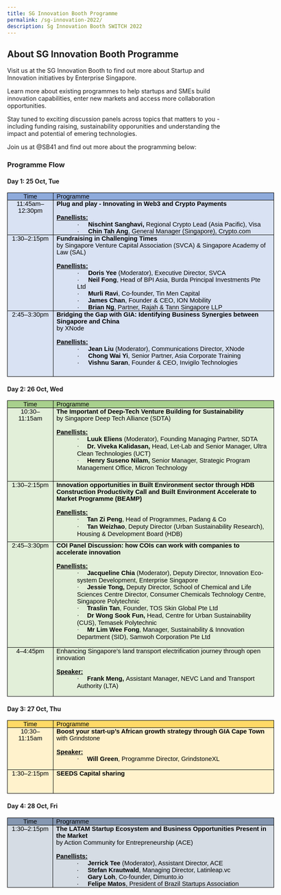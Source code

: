 ```yaml
---
title: SG Innovation Booth Programme
permalink: /sg-innovation-2022/
description: Sg Innovation Booth SWITCH 2022
---
```

## **About SG Innovation Booth Programme**
Visit us at the SG Innovation Booth to find out more about Startup and Innovation initiatives by Enterprise Singapore. 

Learn more about existing programmes to help startups and SMEs build innovation capabilities, enter new markets and access more collaboration opportunities. 

Stay tuned to exciting discussion panels across topics that matters to you - including funding raising, sustainability opporunities and understanding the impact and potential of emering technologies. 

Join us at @SB41 and find out more about the programming below:

### **Programme Flow**

#### **Day 1: 25 Oct, Tue**
<table class="gmail-MsoTableGrid" border="1" cellspacing="0" cellpadding="0" width="623" style="color: rgb(34, 34, 34); font-family: Arial, Helvetica, sans-serif; font-size: small; font-style: normal; font-variant-ligatures: normal; font-variant-caps: normal; font-weight: 400; letter-spacing: normal; orphans: 2; text-align: start; text-transform: none; white-space: normal; widows: 2; word-spacing: 0px; -webkit-text-stroke-width: 0px; text-decoration-thickness: initial; text-decoration-style: initial; text-decoration-color: initial; width: 467.55pt; border-collapse: collapse; border: none;"><tbody><tr><td width="94" valign="top" style="margin: 0px; width: 70.65pt; border: 1pt solid windowtext; background: rgb(142, 170, 219); padding: 0cm 5.4pt;"><p class="MsoNormal" align="center" style="margin: 0cm; text-align: center; line-height: normal; font-size: 11pt;"><span style="color: black;"><font face="arial, sans-serif">Time</font></span></p></td><td width="529" valign="top" style="margin: 0px; width: 14cm; border-top: 1pt solid windowtext; border-right: 1pt solid windowtext; border-bottom: 1pt solid windowtext; border-image: initial; border-left: none; background: rgb(142, 170, 219); padding: 0cm 5.4pt;"><p class="MsoNormal" style="margin: 0cm; line-height: normal; font-size: 11pt;"><span style="color: black;"><font face="arial, sans-serif">Programme</font></span></p></td></tr><tr><td width="94" valign="top" style="margin: 0px; width: 70.65pt; border-right: 1pt solid windowtext; border-bottom: 1pt solid windowtext; border-left: 1pt solid windowtext; border-image: initial; border-top: none; background: rgb(217, 226, 243); padding: 0cm 5.4pt;"><p class="MsoNormal" align="center" style="margin: 0cm; text-align: center; line-height: normal; font-size: 11pt;"><span style="color: black;"><font face="arial, sans-serif">11:45am–12:30pm</font></span></p></td><td width="529" valign="top" style="margin: 0px; width: 14cm; border-top: none; border-left: none; border-bottom: 1pt solid windowtext; border-right: 1pt solid windowtext; background: rgb(217, 226, 243); padding: 0cm 5.4pt;"><p class="MsoNormal" style="margin: 0cm; line-height: normal; font-size: 11pt;"><b><span style="color: black;"><font face="arial, sans-serif">Plug and play - Innovating in Web3 and Crypto Payments<br><br></font></span></b></p><p class="MsoNormal" style="margin: 0cm; line-height: normal; font-size: 11pt;"><span class="gmail-font91" style="color: black; font-weight: bold;"><u><font face="arial, sans-serif"> Panellists:</font></u></span></p><p class="gmail-MsoListParagraphCxSpFirst" style="margin: 0cm 0cm 0cm 36pt; line-height: normal; font-size: 11pt;"><font face="arial, sans-serif"><span class="gmail-font91" style="color: black; font-weight: bold;"><span style="font-weight: normal;">·<span style="font-variant-numeric: normal; font-variant-east-asian: normal; font-stretch: normal; font-size: 7pt; line-height: normal;">&nbsp;&nbsp;&nbsp;&nbsp;&nbsp;&nbsp;&nbsp;<span>&nbsp;</span></span></span></span><span class="gmail-font91" style="color: black; font-weight: bold;">Nischint Sanghavi,<span>&nbsp;</span></span><span class="gmail-font91" style="color: black; font-weight: bold;"><span style="font-weight: normal;">Regional Crypto Lead (Asia Pacific),</span><span>&nbsp;</span></span><span class="gmail-font91" style="color: black; font-weight: bold;"><span style="font-weight: normal;">Visa</span></span></font></p><p class="gmail-MsoListParagraphCxSpLast" style="margin: 0cm 0cm 0cm 36pt; line-height: normal; font-size: 11pt;"><font face="arial, sans-serif"><span style="color: black;">·<span style="font-variant-numeric: normal; font-variant-east-asian: normal; font-stretch: normal; font-size: 7pt; line-height: normal;">&nbsp;&nbsp;&nbsp;&nbsp;&nbsp;&nbsp;&nbsp;<span>&nbsp;</span></span></span><b><span style="color: black;">C</span><span style="color: black;">hin Tah Ang</span></b><span style="color: black;">, General Manager (Singapore), Crypto.com</span><b><span style="color: black;"></span></b></font></p></td></tr><tr style="height: 127.65pt;"><td width="94" valign="top" style="margin: 0px; width: 70.65pt; border-right: 1pt solid windowtext; border-bottom: 1pt solid windowtext; border-left: 1pt solid windowtext; border-image: initial; border-top: none; background: rgb(217, 226, 243); padding: 0cm 5.4pt; height: 127.65pt;"><p class="MsoNormal" align="center" style="margin: 0cm; text-align: center; line-height: normal; font-size: 11pt;"><span style="color: black;"><font face="arial, sans-serif">1:30–2:15pm</font></span></p></td><td width="529" valign="top" style="margin: 0px; width: 14cm; border-top: none; border-left: none; border-bottom: 1pt solid windowtext; border-right: 1pt solid windowtext; background: rgb(217, 226, 243); padding: 0cm 5.4pt; height: 127.65pt;"><p class="MsoNormal" style="margin: 0cm; line-height: normal; font-size: 11pt;"><font face="arial, sans-serif"><span class="gmail-font91" style="color: black; font-weight: bold;">Fundraising in Challenging Times</span><b><span style="color: black;"><br></span></b><span class="gmail-font101" style="color: black;">by Singapore Venture Capital Association (SVCA) &amp; Singapore Academy of Law (SAL)<br></span><span style="color: black;"><br><span class="gmail-font91" style="font-weight: bold;"><u>Panellists:</u></span></span></font></p><p class="gmail-MsoListParagraphCxSpFirst" style="margin: 0cm 0cm 0cm 36pt; line-height: normal; font-size: 11pt;"><font face="arial, sans-serif"><span class="gmail-font101" style="color: black;">·<span style="font-variant-numeric: normal; font-variant-east-asian: normal; font-stretch: normal; font-size: 7pt; line-height: normal;">&nbsp;&nbsp;&nbsp;&nbsp;&nbsp;&nbsp;&nbsp;<span>&nbsp;</span></span></span><span class="gmail-font91" style="color: black; font-weight: bold;">Doris Yee<span>&nbsp;</span></span><span class="gmail-font101" style="color: black;">(Moderator), Executive Director, SVCA</span></font></p><p class="gmail-MsoListParagraphCxSpMiddle" style="margin: 0cm 0cm 0cm 36pt; line-height: normal; font-size: 11pt;"><font face="arial, sans-serif"><span class="gmail-font101" style="color: black;">·<span style="font-variant-numeric: normal; font-variant-east-asian: normal; font-stretch: normal; font-size: 7pt; line-height: normal;">&nbsp;&nbsp;&nbsp;&nbsp;&nbsp;&nbsp;&nbsp;<span>&nbsp;</span></span></span><span class="gmail-font91" style="color: black; font-weight: bold;">Neil Fong</span><span class="gmail-font101" style="color: black;">, Head of BPI Asia, Burda Principal Investments Pte Ltd</span></font></p><p class="gmail-MsoListParagraphCxSpMiddle" style="margin: 0cm 0cm 0cm 36pt; line-height: normal; font-size: 11pt;"><font face="arial, sans-serif"><span class="gmail-font101" style="color: black;">·<span style="font-variant-numeric: normal; font-variant-east-asian: normal; font-stretch: normal; font-size: 7pt; line-height: normal;">&nbsp;&nbsp;&nbsp;&nbsp;&nbsp;&nbsp;&nbsp;<span>&nbsp;</span></span></span><span class="gmail-font91" style="color: black; font-weight: bold;">Murli Ravi</span><span class="gmail-font101" style="color: black;">, Co-founder, Tin Men Capital</span></font></p><p class="gmail-MsoListParagraphCxSpMiddle" style="margin: 0cm 0cm 0cm 36pt; line-height: normal; font-size: 11pt;"><font face="arial, sans-serif"><span class="gmail-font101" style="color: black;">·<span style="font-variant-numeric: normal; font-variant-east-asian: normal; font-stretch: normal; font-size: 7pt; line-height: normal;">&nbsp;&nbsp;&nbsp;&nbsp;&nbsp;&nbsp;&nbsp;<span>&nbsp;</span></span></span><span class="gmail-font91" style="color: black; font-weight: bold;">James Chan</span><span class="gmail-font101" style="color: black;">, Founder &amp; CEO, ION Mobility</span></font></p><p class="gmail-MsoListParagraphCxSpLast" style="margin: 0cm 0cm 0cm 36pt; line-height: normal; font-size: 11pt;"><font face="arial, sans-serif"><span style="color: black;">·<span style="font-variant-numeric: normal; font-variant-east-asian: normal; font-stretch: normal; font-size: 7pt; line-height: normal;">&nbsp;&nbsp;&nbsp;&nbsp;&nbsp;&nbsp;&nbsp;<span>&nbsp;</span></span></span><span class="gmail-font91" style="color: black; font-weight: bold;">Brian Ng</span><span class="gmail-font101" style="color: black;">, Partner, Rajah &amp; Tann Singapore LLP</span><span style="color: black;"></span></font></p></td></tr><tr style="height: 114.7pt;"><td width="94" valign="top" style="margin: 0px; width: 70.65pt; border-right: 1pt solid windowtext; border-bottom: 1pt solid windowtext; border-left: 1pt solid windowtext; border-image: initial; border-top: none; background: rgb(217, 226, 243); padding: 0cm 5.4pt; height: 114.7pt;"><p class="MsoNormal" align="center" style="margin: 0cm; text-align: center; line-height: normal; font-size: 11pt;"><span style="color: black;"><font face="arial, sans-serif">2:45–3:30pm</font></span></p></td><td width="529" valign="top" style="margin: 0px; width: 14cm; border-top: none; border-left: none; border-bottom: 1pt solid windowtext; border-right: 1pt solid windowtext; background: rgb(217, 226, 243); padding: 0cm 5.4pt; height: 114.7pt;"><p class="MsoNormal" style="margin: 0cm; line-height: normal; font-size: 11pt;"><font face="arial, sans-serif"><span class="gmail-font111" style="color: red; font-weight: bold;"><span style="color: black;">Bridging the Gap with GIA: Identifying Business Synergies between Singapore and China<br></span></span><span style="color: black;">by XNode</span></font></p><p class="MsoNormal" style="margin: 0cm; line-height: normal; font-size: 11pt;"><font face="arial, sans-serif">&nbsp;</font></p><p class="MsoNormal" style="margin: 0cm; line-height: normal; font-size: 11pt;"><span class="gmail-font91" style="color: black; font-weight: bold;"><u><font face="arial, sans-serif">Panellists:</font></u></span></p><p class="gmail-MsoListParagraphCxSpFirst" style="margin: 0cm 0cm 0cm 36pt; line-height: normal; font-size: 11pt;"><font face="arial, sans-serif"><span style="color: black;">·<span style="font-variant-numeric: normal; font-variant-east-asian: normal; font-stretch: normal; font-size: 7pt; line-height: normal;">&nbsp;&nbsp;&nbsp;&nbsp;&nbsp;&nbsp;&nbsp;<span>&nbsp;</span></span></span><b><span style="color: black;">Jean Liu</span></b><span style="color: black;"><span>&nbsp;</span>(Moderator), Communications Director, XNode</span><span style="color: black;"></span></font></p><p class="gmail-MsoListParagraphCxSpMiddle" style="margin: 0cm 0cm 0cm 36pt; line-height: normal; font-size: 11pt;"><font face="arial, sans-serif"><span style="color: black;">·<span style="font-variant-numeric: normal; font-variant-east-asian: normal; font-stretch: normal; font-size: 7pt; line-height: normal;">&nbsp;&nbsp;&nbsp;&nbsp;&nbsp;&nbsp;&nbsp;<span>&nbsp;</span></span></span><span class="gmail-font91" style="color: black; font-weight: bold;">Chong Wai Yi</span><span class="gmail-font101" style="color: black;">,<span>&nbsp;</span></span><span style="color: black;">Senior Partner, Asia Corporate Training</span><span style="color: black;"></span></font></p><p class="gmail-MsoListParagraphCxSpLast" style="margin: 0cm 0cm 0cm 36pt; line-height: normal; font-size: 11pt;"><font face="arial, sans-serif"><span style="color: black;">·<span style="font-variant-numeric: normal; font-variant-east-asian: normal; font-stretch: normal; font-size: 7pt; line-height: normal;">&nbsp;&nbsp;&nbsp;&nbsp;&nbsp;&nbsp;&nbsp;<span>&nbsp;</span></span></span><b><span style="color: black;">Vishnu Saran</span></b><span style="color: black;">, Founder &amp; CEO, Invigilo Technologies</span></font></p></td></tr></tbody></table>

#### **Day 2: 26 Oct, Wed**
<table class="gmail-MsoTableGrid" border="1" cellspacing="0" cellpadding="0" width="623" style="width: 467.55pt; border-collapse: collapse; border: none;"><tbody><tr><td width="94" valign="top" style="width: 70.65pt; border: 1pt solid windowtext; background: rgb(168, 208, 141); padding: 0cm 5.4pt;"><p class="MsoNormal" align="center" style="margin: 0cm; text-align: center; line-height: normal; font-size: 11pt; font-family: Calibri, sans-serif;"><span style="color: black;">Time</span></p></td><td width="529" valign="top" style="width: 14cm; border-top: 1pt solid windowtext; border-right: 1pt solid windowtext; border-bottom: 1pt solid windowtext; border-image: initial; border-left: none; background: rgb(168, 208, 141); padding: 0cm 5.4pt;"><p class="MsoNormal" style="margin: 0cm; line-height: normal; font-size: 11pt; font-family: Calibri, sans-serif;"><span style="color: black;">Programme</span></p></td></tr><tr style="height: 127.95pt;"><td width="94" valign="top" style="width: 70.65pt; border-right: 1pt solid windowtext; border-bottom: 1pt solid windowtext; border-left: 1pt solid windowtext; border-image: initial; border-top: none; background: rgb(226, 239, 217); padding: 0cm 5.4pt; height: 127.95pt;"><p class="MsoNormal" align="center" style="margin: 0cm; text-align: center; line-height: normal; font-size: 11pt; font-family: Calibri, sans-serif;"><span style="color: black;">10:30–11:15am</span></p></td><td width="529" valign="top" style="width: 14cm; border-top: none; border-left: none; border-bottom: 1pt solid windowtext; border-right: 1pt solid windowtext; background: rgb(226, 239, 217); padding: 0cm 5.4pt; height: 127.95pt;"><p class="MsoNormal" style="margin: 0cm; line-height: normal; font-size: 11pt; font-family: Calibri, sans-serif;"><span class="gmail-font91" style="color: black; font-weight: bold;">The Important of Deep-Tech Venture Building for Sustainability</span><b><span style="color: black;"><br></span></b><span class="gmail-font101" style="color: black;">by Singapore Deep Tech Alliance (SDTA)<br></span><span style="color: black;"><br><span class="gmail-font91" style="font-weight: bold;"><u>Panellists:</u></span></span></p><p class="gmail-MsoListParagraphCxSpFirst" style="margin: 0cm 0cm 0cm 36pt; line-height: normal; font-size: 11pt; font-family: Calibri, sans-serif;"><span class="gmail-font101" style="color: black;"><span style="font-family: Symbol;">·<span style="font-variant-numeric: normal; font-variant-east-asian: normal; font-stretch: normal; font-size: 7pt; line-height: normal; font-family: &quot;Times New Roman&quot;;">&nbsp;&nbsp;&nbsp;&nbsp;&nbsp;&nbsp;&nbsp; </span></span></span><span class="gmail-font91" style="color: black; font-weight: bold;">Luuk Eliens </span><span class="gmail-font101" style="color: black;">(Moderator), Founding Managing Partner, SDTA</span><span class="gmail-font101" style="color: black;"><b></b></span></p><p class="gmail-MsoListParagraphCxSpMiddle" style="margin: 0cm 0cm 0cm 36pt; line-height: normal; font-size: 11pt; font-family: Calibri, sans-serif;"><span class="gmail-font101" style="color: black;"><span style="font-family: Symbol;">·<span style="font-variant-numeric: normal; font-variant-east-asian: normal; font-stretch: normal; font-size: 7pt; line-height: normal; font-family: &quot;Times New Roman&quot;;">&nbsp;&nbsp;&nbsp;&nbsp;&nbsp;&nbsp;&nbsp; </span></span></span><span class="gmail-font91" style="color: black; font-weight: bold;">Dr. Viveka Kalidasan,</span><span class="gmail-font101" style="color: black;"> Head, Let-Lab and Senior Manager, Ultra Clean Technologies (UCT)</span><span class="gmail-font101" style="color: black;"><b></b></span></p><p class="gmail-MsoListParagraphCxSpLast" style="margin: 0cm 0cm 0cm 36pt; line-height: normal; font-size: 11pt; font-family: Calibri, sans-serif;"><span style="font-family: Symbol; color: black;">·<span style="font-variant-numeric: normal; font-variant-east-asian: normal; font-stretch: normal; font-size: 7pt; line-height: normal; font-family: &quot;Times New Roman&quot;;">&nbsp;&nbsp;&nbsp;&nbsp;&nbsp;&nbsp;&nbsp; </span></span><span class="gmail-font91" style="color: black; font-weight: bold;">Henry Suseno Nilam,</span><span class="gmail-font101" style="color: black;"> Senior Manager, Strategic Program Management Office, Micron Technology</span><b><span style="color: black;"></span></b></p></td></tr><tr style="height: 105.7pt;"><td width="94" valign="top" style="width: 70.65pt; border-right: 1pt solid windowtext; border-bottom: 1pt solid windowtext; border-left: 1pt solid windowtext; border-image: initial; border-top: none; background: rgb(226, 239, 217); padding: 0cm 5.4pt; height: 105.7pt;"><p class="MsoNormal" align="center" style="margin: 0cm; text-align: center; line-height: normal; font-size: 11pt; font-family: Calibri, sans-serif;"><span style="color: black;">1:30–2:15pm</span></p></td><td width="529" valign="top" style="width: 14cm; border-top: none; border-left: none; border-bottom: 1pt solid windowtext; border-right: 1pt solid windowtext; background: rgb(226, 239, 217); padding: 0cm 5.4pt; height: 105.7pt;"><p class="MsoNormal" style="margin: 0cm; line-height: normal; font-size: 11pt; font-family: Calibri, sans-serif;"><span class="gmail-font91" style="color: black; font-weight: bold;">Innovation opportunities in Built Environment sector through HDB Construction Productivity Call and Built Environment Accelerate to Market Programme (BEAMP)</span><span class="gmail-font101" style="color: black;"><br></span><span style="color: black;"><br><span class="gmail-font91" style="font-weight: bold;"><u>Panellists:</u></span></span></p><p class="gmail-MsoListParagraphCxSpFirst" style="margin: 0cm 0cm 0cm 36pt; line-height: normal; font-size: 11pt; font-family: Calibri, sans-serif;"><span class="gmail-font101" style="color: black;"><span style="font-family: Symbol;">·<span style="font-variant-numeric: normal; font-variant-east-asian: normal; font-stretch: normal; font-size: 7pt; line-height: normal; font-family: &quot;Times New Roman&quot;;">&nbsp;&nbsp;&nbsp;&nbsp;&nbsp;&nbsp;&nbsp; </span></span></span><span class="gmail-font91" style="color: black; font-weight: bold;">Tan Zi Peng</span><span class="gmail-font101" style="color: black;">, Head of Programmes, Padang &amp; Co</span><span class="gmail-font101" style="color: black;"><b></b></span></p><p class="gmail-MsoListParagraphCxSpLast" style="margin: 0cm 0cm 0cm 36pt; line-height: normal; font-size: 11pt; font-family: Calibri, sans-serif;"><span style="font-family: Symbol; color: black;">·<span style="font-variant-numeric: normal; font-variant-east-asian: normal; font-stretch: normal; font-size: 7pt; line-height: normal; font-family: &quot;Times New Roman&quot;;">&nbsp;&nbsp;&nbsp;&nbsp;&nbsp;&nbsp;&nbsp; </span></span><span class="gmail-font91" style="color: black; font-weight: bold;">Tan Weizhao</span><span class="gmail-font101" style="color: black;">, Deputy Director (Urban Sustainability Research), Housing &amp; Development Board (HDB)</span><b><span style="color: black;"></span></b></p></td></tr><tr><td width="94" valign="top" style="width: 70.65pt; border-right: 1pt solid windowtext; border-bottom: 1pt solid windowtext; border-left: 1pt solid windowtext; border-image: initial; border-top: none; background: rgb(226, 239, 217); padding: 0cm 5.4pt;"><p class="MsoNormal" align="center" style="margin: 0cm; text-align: center; line-height: normal; font-size: 11pt; font-family: Calibri, sans-serif;"><span style="color: black;">2:45–3:30pm</span></p></td><td width="529" valign="top" style="width: 14cm; border-top: none; border-left: none; border-bottom: 1pt solid windowtext; border-right: 1pt solid windowtext; background: rgb(226, 239, 217); padding: 0cm 5.4pt;"><p class="MsoNormal" style="margin: 0cm; line-height: normal; font-size: 11pt; font-family: Calibri, sans-serif;"><span class="gmail-font111" style="color: red; font-weight: bold;"><span style="color: black;">COI Panel Discussion: how COIs can work with companies to accelerate innovation<br></span></span><b><span style="color: black;"><br><span class="gmail-font91"><u>Panellists:</u></span></span></b><span class="gmail-font91" style="color: black; font-weight: bold;"><u><span style="color: windowtext;"></span></u></span></p><p class="gmail-MsoListParagraphCxSpFirst" style="margin: 0cm 0cm 0cm 36pt; line-height: normal; font-size: 11pt; font-family: Calibri, sans-serif;"><span class="gmail-font101" style="color: black;"><span style="font-family: Symbol; color: windowtext;">·<span style="font-variant-numeric: normal; font-variant-east-asian: normal; font-stretch: normal; font-size: 7pt; line-height: normal; font-family: &quot;Times New Roman&quot;;">&nbsp;&nbsp;&nbsp;&nbsp;&nbsp;&nbsp;&nbsp; </span></span></span><span class="gmail-font91" style="color: black; font-weight: bold;">Jacqueline Chia</span><span class="gmail-font101" style="color: black;"> (Moderator), Deputy Director, Innovation Eco-system Development, Enterprise Singapore</span><span class="gmail-font101" style="color: black;"><b><span style="color: windowtext;"></span></b></span></p><p class="gmail-MsoListParagraphCxSpMiddle" style="margin: 0cm 0cm 0cm 36pt; line-height: normal; font-size: 11pt; font-family: Calibri, sans-serif;"><span class="gmail-font101" style="color: black;"><span style="font-family: Symbol; color: windowtext;">·<span style="font-variant-numeric: normal; font-variant-east-asian: normal; font-stretch: normal; font-size: 7pt; line-height: normal; font-family: &quot;Times New Roman&quot;;">&nbsp;&nbsp;&nbsp;&nbsp;&nbsp;&nbsp;&nbsp; </span></span></span><span class="gmail-font91" style="color: black; font-weight: bold;">Jessie Tong,</span><span class="gmail-font101" style="color: black;"> Deputy Director, School of Chemical and Life Sciences Centre Director, Consumer Chemicals Technology Centre, Singapore Polytechnic</span><span class="gmail-font101" style="color: black;"><b><span style="color: windowtext;"></span></b></span></p><p class="gmail-MsoListParagraphCxSpMiddle" style="margin: 0cm 0cm 0cm 36pt; line-height: normal; font-size: 11pt; font-family: Calibri, sans-serif;"><span class="gmail-font101" style="color: black;"><span style="font-family: Symbol; color: windowtext;">·<span style="font-variant-numeric: normal; font-variant-east-asian: normal; font-stretch: normal; font-size: 7pt; line-height: normal; font-family: &quot;Times New Roman&quot;;">&nbsp;&nbsp;&nbsp;&nbsp;&nbsp;&nbsp;&nbsp; </span></span></span><span class="gmail-font91" style="color: black; font-weight: bold;">Traslin Tan</span><span class="gmail-font101" style="color: black;">, Founder, TOS Skin Global Pte Ltd</span><span class="gmail-font101" style="color: black;"><b><span style="color: windowtext;"></span></b></span></p><p class="gmail-MsoListParagraphCxSpMiddle" style="margin: 0cm 0cm 0cm 36pt; line-height: normal; font-size: 11pt; font-family: Calibri, sans-serif;"><span class="gmail-font101" style="color: black;"><span style="font-family: Symbol; color: windowtext;">·<span style="font-variant-numeric: normal; font-variant-east-asian: normal; font-stretch: normal; font-size: 7pt; line-height: normal; font-family: &quot;Times New Roman&quot;;">&nbsp;&nbsp;&nbsp;&nbsp;&nbsp;&nbsp;&nbsp; </span></span></span><span class="gmail-font91" style="color: black; font-weight: bold;">Dr Wong Sook Fun,</span><span class="gmail-font101" style="color: black;"> Head, Centre for Urban Sustainability (CUS), Temasek Polytechnic</span><span class="gmail-font101" style="color: black;"><b><span style="color: windowtext;"></span></b></span></p><p class="gmail-MsoListParagraphCxSpLast" style="margin: 0cm 0cm 0cm 36pt; line-height: normal; font-size: 11pt; font-family: Calibri, sans-serif;"><span style="font-family: Symbol;">·<span style="font-variant-numeric: normal; font-variant-east-asian: normal; font-stretch: normal; font-size: 7pt; line-height: normal; font-family: &quot;Times New Roman&quot;;">&nbsp;&nbsp;&nbsp;&nbsp;&nbsp;&nbsp;&nbsp; </span></span><span class="gmail-font91" style="color: black; font-weight: bold;">Mr Lim Wee Fong</span><span class="gmail-font101" style="color: black;">, Manager, Sustainability &amp; Innovation Department (SID), Samwoh Corporation Pte Ltd</span><b></b></p><p class="MsoNormal" style="margin: 0cm; line-height: normal; font-size: 11pt; font-family: Calibri, sans-serif;">&nbsp;</p></td></tr><tr><td width="94" valign="top" style="width: 70.65pt; border-right: 1pt solid windowtext; border-bottom: 1pt solid windowtext; border-left: 1pt solid windowtext; border-image: initial; border-top: none; background: rgb(226, 239, 217); padding: 0cm 5.4pt;"><p class="MsoNormal" align="center" style="margin: 0cm; text-align: center; line-height: normal; font-size: 11pt; font-family: Calibri, sans-serif;"><span style="color: black;">4–4:45pm</span></p></td><td width="529" valign="top" style="width: 14cm; border-top: none; border-left: none; border-bottom: 1pt solid windowtext; border-right: 1pt solid windowtext; background: rgb(226, 239, 217); padding: 0cm 5.4pt;"><p class="MsoNormal" style="margin: 0cm; line-height: normal; font-size: 11pt; font-family: Calibri, sans-serif;"><span class="gmail-font101" style="color: black;">Enhancing Singapore’s land transport electrification journey through open innovation<br></span><span style="color: black;"><br><span class="gmail-font91" style="font-weight: bold;"><u>Speaker:</u></span></span></p><p class="gmail-MsoListParagraph" style="margin: 0cm 0cm 0cm 36pt; line-height: normal; font-size: 11pt; font-family: Calibri, sans-serif;"><span style="font-family: Symbol; color: black;">·<span style="font-variant-numeric: normal; font-variant-east-asian: normal; font-stretch: normal; font-size: 7pt; line-height: normal; font-family: &quot;Times New Roman&quot;;">&nbsp;&nbsp;&nbsp;&nbsp;&nbsp;&nbsp;&nbsp; </span></span><span class="gmail-font91" style="color: black; font-weight: bold;">Frank Meng, </span><span class="gmail-font101" style="color: black;">Assistant Manager, NEVC Land and Transport Authority (LTA)</span><b><span style="color: black;"></span></b></p><p class="MsoNormal" style="margin: 0cm; line-height: normal; font-size: 11pt; font-family: Calibri, sans-serif;"><span class="gmail-font111" style="color: red; font-weight: bold;"><span style="color: windowtext;">&nbsp;</span></span></p></td></tr></tbody></table>

#### **Day 3: 27 Oct, Thu**
<table class="gmail-MsoTableGrid" border="1" cellspacing="0" cellpadding="0" width="623" style="color: rgb(34, 34, 34); font-family: Arial, Helvetica, sans-serif; font-size: small; font-style: normal; font-variant-ligatures: normal; font-variant-caps: normal; font-weight: 400; letter-spacing: normal; orphans: 2; text-align: start; text-transform: none; white-space: normal; widows: 2; word-spacing: 0px; -webkit-text-stroke-width: 0px; text-decoration-thickness: initial; text-decoration-style: initial; text-decoration-color: initial; width: 467.55pt; border-collapse: collapse; border: none;"><tbody><tr><td width="94" valign="top" style="margin: 0px; width: 70.65pt; border: 1pt solid windowtext; background: rgb(255, 217, 102); padding: 0cm 5.4pt;"><p class="MsoNormal" align="center" style="margin: 0cm; text-align: center; line-height: normal; font-size: 11pt; font-family: Calibri, sans-serif;"><span style="color: black;">Time</span></p></td><td width="529" valign="top" style="margin: 0px; width: 14cm; border-top: 1pt solid windowtext; border-right: 1pt solid windowtext; border-bottom: 1pt solid windowtext; border-image: initial; border-left: none; background: rgb(255, 217, 102); padding: 0cm 5.4pt;"><p class="MsoNormal" style="margin: 0cm; line-height: normal; font-size: 11pt; font-family: Calibri, sans-serif;"><span style="color: black;">Programme</span></p></td></tr><tr style="height: 56.65pt;"><td width="94" valign="top" style="margin: 0px; width: 70.65pt; border-right: 1pt solid windowtext; border-bottom: 1pt solid windowtext; border-left: 1pt solid windowtext; border-image: initial; border-top: none; background: rgb(255, 242, 204); padding: 0cm 5.4pt; height: 56.65pt;"><p class="MsoNormal" align="center" style="margin: 0cm; text-align: center; line-height: normal; font-size: 11pt; font-family: Calibri, sans-serif;"><span style="color: black;">10:30–11:15am</span></p></td><td width="529" valign="top" style="margin: 0px; width: 14cm; border-top: none; border-left: none; border-bottom: 1pt solid windowtext; border-right: 1pt solid windowtext; background: rgb(255, 242, 204); padding: 0cm 5.4pt; height: 56.65pt;"><p class="MsoNormal" style="margin: 0cm; line-height: normal; font-size: 11pt; font-family: Calibri, sans-serif;"><span class="gmail-font91" style="color: black; font-weight: bold;">Boost your start-up’s African growth strategy through GIA Cape Town<br></span><span class="gmail-font91" style="color: black; font-weight: bold;"><span style="font-weight: normal;">with Grindstone</span></span><b><span style="color: black;"><br><br></span></b></p><p class="MsoNormal" style="margin: 0cm; line-height: normal; font-size: 11pt; font-family: Calibri, sans-serif;"><b><u><span style="color: black;">Speaker:</span></u></b></p><p class="gmail-MsoListParagraph" style="margin: 0cm 0cm 0cm 36pt; line-height: normal; font-size: 11pt; font-family: Calibri, sans-serif;"><span style="font-family: Symbol;">·<span style="font-variant-numeric: normal; font-variant-east-asian: normal; font-stretch: normal; font-size: 7pt; line-height: normal; font-family: &quot;Times New Roman&quot;;">&nbsp;&nbsp;&nbsp;&nbsp;&nbsp;&nbsp;&nbsp;<span>&nbsp;</span></span></span><b><span style="color: black;">Will Green</span></b><span style="color: black;">, Programme Director, GrindstoneXL</span></p><p class="MsoNormal" style="margin: 0cm; line-height: normal; font-size: 11pt; font-family: Calibri, sans-serif;"><b><span style="color: black;">&nbsp;</span></b></p></td></tr><tr style="height: 41.4pt;"><td width="94" valign="top" style="margin: 0px; width: 70.65pt; border-right: 1pt solid windowtext; border-bottom: 1pt solid windowtext; border-left: 1pt solid windowtext; border-image: initial; border-top: none; background: rgb(255, 242, 204); padding: 0cm 5.4pt; height: 41.4pt;"><p class="MsoNormal" align="center" style="margin: 0cm; text-align: center; line-height: normal; font-size: 11pt; font-family: Calibri, sans-serif;"><span style="color: black;">1:30–2:15pm</span></p></td><td width="529" valign="top" style="margin: 0px; width: 14cm; border-top: none; border-left: none; border-bottom: 1pt solid windowtext; border-right: 1pt solid windowtext; background: rgb(255, 242, 204); padding: 0cm 5.4pt; height: 41.4pt;"><p class="MsoNormal" style="margin: 0cm; line-height: normal; font-size: 11pt; font-family: Calibri, sans-serif;"><b><span style="color: black;">SEEDS Capital sharing</span></b></p></td></tr></tbody></table>

#### **Day 4: 28 Oct, Fri**
<table class="gmail-MsoTableGrid" border="1" cellspacing="0" cellpadding="0" width="623" style="color: rgb(34, 34, 34); font-family: Arial, Helvetica, sans-serif; font-size: small; font-style: normal; font-variant-ligatures: normal; font-variant-caps: normal; font-weight: 400; letter-spacing: normal; orphans: 2; text-align: start; text-transform: none; white-space: normal; widows: 2; word-spacing: 0px; -webkit-text-stroke-width: 0px; text-decoration-thickness: initial; text-decoration-style: initial; text-decoration-color: initial; width: 467.55pt; border-collapse: collapse; border: none;"><tbody><tr><td width="94" valign="top" style="margin: 0px; width: 70.65pt; border: 1pt solid windowtext; background: rgb(132, 150, 176); padding: 0cm 5.4pt;"><p class="MsoNormal" align="center" style="margin: 0cm; text-align: center; line-height: normal; font-size: 11pt;"><span style="color: black;"><font face="arial, sans-serif">Time</font></span></p></td><td width="529" valign="top" style="margin: 0px; width: 14cm; border-top: 1pt solid windowtext; border-right: 1pt solid windowtext; border-bottom: 1pt solid windowtext; border-image: initial; border-left: none; background: rgb(132, 150, 176); padding: 0cm 5.4pt;"><p class="MsoNormal" style="margin: 0cm; line-height: normal; font-size: 11pt;"><span style="color: black;"><font face="arial, sans-serif">Programme</font></span></p></td></tr><tr style="height: 41.4pt;"><td width="94" valign="top" style="margin: 0px; width: 70.65pt; border-right: 1pt solid windowtext; border-bottom: 1pt solid windowtext; border-left: 1pt solid windowtext; border-image: initial; border-top: none; background: rgb(213, 220, 228); padding: 0cm 5.4pt; height: 41.4pt;"><p class="MsoNormal" align="center" style="margin: 0cm; text-align: center; line-height: normal; font-size: 11pt;"><span style="color: black;"><font face="arial, sans-serif">1:30–2:15pm</font></span></p></td><td width="529" valign="top" style="margin: 0px; width: 14cm; border-top: none; border-left: none; border-bottom: 1pt solid windowtext; border-right: 1pt solid windowtext; background: rgb(213, 220, 228); padding: 0cm 5.4pt; height: 41.4pt;"><p class="MsoNormal" style="margin: 0cm; line-height: normal; font-size: 11pt;"><font face="arial, sans-serif"><span class="gmail-font91" style="color: black; font-weight: bold;">The LATAM Startup Ecosystem and Business Opportunities Present in the Market<br></span><span class="gmail-font101" style="color: black;">by Action Community for Entrepreneurship (ACE)</span></font></p><p class="MsoNormal" style="margin: 0cm; line-height: normal; font-size: 11pt;"><font face="arial, sans-serif"><span style="color: black;"><br><span class="gmail-font91" style="font-weight: bold;"><u>Panellists:</u></span></span></font></p><p class="gmail-MsoListParagraphCxSpFirst" style="margin: 0cm 0cm 0cm 36pt; line-height: normal; font-size: 11pt;"><font face="arial, sans-serif"><span class="gmail-font101" style="color: black;">·<span style="font-variant-numeric: normal; font-variant-east-asian: normal; font-stretch: normal; font-size: 7pt; line-height: normal;">&nbsp;&nbsp;&nbsp;&nbsp;&nbsp;&nbsp;&nbsp;<span>&nbsp;</span></span></span><span class="gmail-font91" style="color: black; font-weight: bold;">Jerrick Tee<span>&nbsp;</span></span><span class="gmail-font101" style="color: black;">(Moderator), Assistant Director, ACE</span><span class="gmail-font101" style="color: black;"><b></b></span></font></p><p class="gmail-MsoListParagraphCxSpMiddle" style="margin: 0cm 0cm 0cm 36pt; line-height: normal; font-size: 11pt;"><font face="arial, sans-serif"><span class="gmail-font101" style="color: black;">·<span style="font-variant-numeric: normal; font-variant-east-asian: normal; font-stretch: normal; font-size: 7pt; line-height: normal;">&nbsp;&nbsp;&nbsp;&nbsp;&nbsp;&nbsp;&nbsp;<span>&nbsp;</span></span></span><span class="gmail-font91" style="color: black; font-weight: bold;">Stefan Krautwald</span><span class="gmail-font101" style="color: black;">, Managing Director, Latinleap.vc</span><span class="gmail-font101" style="color: black;"><b></b></span></font></p><p class="gmail-MsoListParagraphCxSpMiddle" style="margin: 0cm 0cm 0cm 36pt; line-height: normal; font-size: 11pt;"><font face="arial, sans-serif"><span class="gmail-font101" style="color: black;">·<span style="font-variant-numeric: normal; font-variant-east-asian: normal; font-stretch: normal; font-size: 7pt; line-height: normal;">&nbsp;&nbsp;&nbsp;&nbsp;&nbsp;&nbsp;&nbsp;<span>&nbsp;</span></span></span><span class="gmail-font91" style="color: black; font-weight: bold;">Gary Loh</span><span class="gmail-font101" style="color: black;">, Co-founder, Dimunto.io</span><span class="gmail-font101" style="color: black;"><b></b></span></font></p><p class="gmail-MsoListParagraphCxSpLast" style="margin: 0cm 0cm 0cm 36pt; line-height: normal; font-size: 11pt;"><font face="arial, sans-serif"><span style="color: black;">·<span style="font-variant-numeric: normal; font-variant-east-asian: normal; font-stretch: normal; font-size: 7pt; line-height: normal;">&nbsp;&nbsp;&nbsp;&nbsp;&nbsp;&nbsp;&nbsp;<span>&nbsp;</span></span></span><span class="gmail-font91" style="color: black; font-weight: bold;">Felipe Matos</span><span class="gmail-font101" style="color: black;">, President of Brazil Startups Association</span></font></p></td></tr></tbody></table>